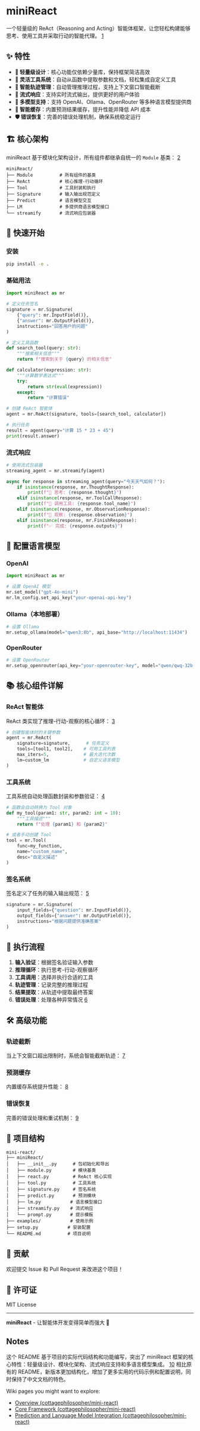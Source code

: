 
# miniReact

一个轻量级的 ReAct（Reasoning and Acting）智能体框架，让您轻松构建能够思考、使用工具并采取行动的智能代理。 [1](#0-0) 

## ✨ 特性

- **🚀 轻量级设计**：核心功能仅依赖少量库，保持框架简洁高效
- **🔧 灵活工具系统**：自动从函数中提取参数和文档，轻松集成自定义工具
- **🧠 智能轨迹管理**：自动管理推理过程，支持上下文窗口智能截断
- **🌊 流式响应**：支持实时流式输出，提供更好的用户体验
- **🔌 多模型支持**：支持 OpenAI、Ollama、OpenRouter 等多种语言模型提供商
- **💾 智能缓存**：内置预测结果缓存，提升性能并降低 API 成本
- **🛡️ 错误恢复**：完善的错误处理机制，确保系统稳定运行

## 🏗️ 核心架构

miniReact 基于模块化架构设计，所有组件都继承自统一的 `Module` 基类： [2](#0-1) 

```
miniReact/
├── Module          # 所有组件的基类
├── ReAct           # 核心推理-行动循环
├── Tool            # 工具封装和执行
├── Signature       # 输入输出规范定义
├── Predict         # 语言模型交互
├── LM              # 多提供商语言模型接口
└── streamify       # 流式响应包装器
```

## 🚀 快速开始

### 安装

```bash
pip install -e .
```

### 基础用法

```python
import miniReact as mr

# 定义任务签名
signature = mr.Signature(
    {"query": mr.InputField()},
    {"answer": mr.OutputField()},
    instructions="回答用户的问题"
)

# 定义工具函数
def search_tool(query: str):
    """搜索相关信息"""
    return f"搜索到关于 {query} 的相关信息"

def calculator(expression: str):
    """计算数学表达式"""
    try:
        return str(eval(expression))
    except:
        return "计算错误"

# 创建 ReAct 智能体
agent = mr.ReAct(signature, tools=[search_tool, calculator])

# 执行任务
result = agent(query="计算 15 * 23 + 45")
print(result.answer)
```

### 流式响应

```python
# 使用流式包装器
streaming_agent = mr.streamify(agent)

async for response in streaming_agent(query="今天天气如何？"):
    if isinstance(response, mr.ThoughtResponse):
        print(f"💭 思考: {response.thought}")
    elif isinstance(response, mr.ToolCallResponse):
        print(f"🔧 调用工具: {response.tool_name}")
    elif isinstance(response, mr.ObservationResponse):
        print(f"👀 观察: {response.observation}")
    elif isinstance(response, mr.FinishResponse):
        print(f"✅ 完成: {response.outputs}")
```

## 🔧 配置语言模型

### OpenAI

```python
import miniReact as mr

# 设置 OpenAI 模型
mr.set_model("gpt-4o-mini")
mr.lm_config.set_api_key("your-openai-api-key")
```

### Ollama（本地部署）

```python
# 设置 Ollama
mr.setup_ollama(model="qwen3:8b", api_base="http://localhost:11434")
```

### OpenRouter

```python
# 设置 OpenRouter
mr.setup_openrouter(api_key="your-openrouter-key", model="qwen/qwq-32b-preview")
```

## 📚 核心组件详解

### ReAct 智能体

ReAct 类实现了推理-行动-观察的核心循环： [3](#0-2) 

```python
# 创建智能体时的关键参数
agent = mr.ReAct(
    signature=signature,      # 任务定义
    tools=[tool1, tool2],    # 可用工具列表
    max_iters=5,             # 最大迭代次数
    lm=custom_lm             # 自定义语言模型
)
```

### 工具系统

工具系统自动处理函数封装和参数验证： [4](#0-3) 

```python
# 函数会自动转换为 Tool 对象
def my_tool(param1: str, param2: int = 10):
    """工具描述"""
    return f"处理 {param1} 和 {param2}"

# 或者手动创建 Tool
tool = mr.Tool(
    func=my_function,
    name="custom_name",
    desc="自定义描述"
)
```

### 签名系统

签名定义了任务的输入输出规范： [5](#0-4) 

```python
signature = mr.Signature(
    input_fields={"question": mr.InputField()},
    output_fields={"answer": mr.OutputField()},
    instructions="根据问题提供准确答案"
)
```

## 🔄 执行流程

1. **输入验证**：根据签名验证输入参数
2. **推理循环**：执行思考-行动-观察循环
3. **工具调用**：选择并执行合适的工具
4. **轨迹管理**：记录完整的推理过程
5. **结果提取**：从轨迹中提取最终答案
6. **错误处理**：处理各种异常情况 [6](#0-5) 

## 🛠️ 高级功能

### 轨迹截断

当上下文窗口超出限制时，系统会智能截断轨迹： [7](#0-6) 

### 预测缓存

内置缓存系统提升性能： [8](#0-7) 

### 错误恢复

完善的错误处理和重试机制： [9](#0-8) 

## 📁 项目结构

```
mini-react/
├── miniReact/
│   ├── __init__.py      # 包初始化和导出
│   ├── module.py        # 模块基类
│   ├── react.py         # ReAct 核心实现
│   ├── tool.py          # 工具系统
│   ├── signature.py     # 签名系统
│   ├── predict.py       # 预测模块
│   ├── lm.py           # 语言模型接口
│   ├── streamify.py    # 流式响应
│   └── prompt.py       # 提示模板
├── examples/           # 使用示例
├── setup.py           # 安装配置
└── README.md          # 项目说明
```

## 🤝 贡献

欢迎提交 Issue 和 Pull Request 来改进这个项目！

## 📄 许可证

MIT License

---

**miniReact** - 让智能体开发变得简单而强大 🚀

## Notes

这个 README 基于项目的实际代码结构和功能编写，突出了 miniReact 框架的核心特性：轻量级设计、模块化架构、流式响应支持和多语言模型集成。 [10](#0-9)  相比原有的 README，新版本更加结构化，增加了更多实用的代码示例和配置说明，同时保持了中文文档的特色。

Wiki pages you might want to explore:
- [Overview (cottagephilosopher/mini-react)](/wiki/cottagephilosopher/mini-react#1)
- [Core Framework (cottagephilosopher/mini-react)](/wiki/cottagephilosopher/mini-react#2)
- [Prediction and Language Model Integration (cottagephilosopher/mini-react)](/wiki/cottagephilosopher/mini-react#2.3)
